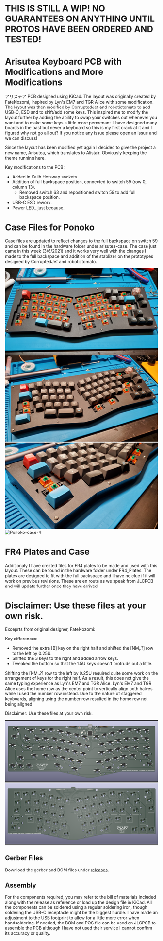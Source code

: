 # THIS IS STILL A WIP! NO GUARANTEES ON ANYTHING UNTIL PROTOS HAVE BEEN ORDERED AND TESTED!
# Arisutea Keyboard PCB with Modifications and More Modifications
アリステア PCB designed using KiCad. The layout was originally created by FateNozomi, inspired by Lyn's EM7 and TGR Alice with some modification. The layout was then modified by CorruptedJef and robotictomato to add USB-C, ESD and to shift/add some keys. This inspired me to modify the layout further by adding the ability to swap your switches out whenever you want and to make some keys a little more permenant. I have designed many boards in the past but never a keyboard so this is my first crack at it and I figured why not go all out? If you notice any issue please open an issue and we can discuss!

Since the layout has been modified yet again I decided to give the project a new name, Arisutea, which translates to Alistair. Obviously keeping the theme running here. 

Key modifications to the PCB:
- Added in Kailh Hotswap sockets.
- Addition of full backspace position, connected to switch 59 (row 0, column 13).
  - Removed switch 63 and repositioned switch 59 to add full backspace position.
- USB-C ESD rework.
- Power LED...just because.

# Case Files for Ponoko

Case files are updated to reflect changes to the full backspace on switch 59 and can be found in the hardware folder under arisutea-case.  The case just came in this week (3/6/2021) and it works very well with the changes I made to the full backspace and addition of the stablizer on the prototypes designed by CorruptedJef and robotictomato.

![Ponoko-case-1](https://raw.githubusercontent.com/mattyams/arisutea-pcb/master/graphics/20210306_192729.jpg)
![Ponoko-case-2](https://raw.githubusercontent.com/mattyams/arisutea-pcb/master/graphics/20210306_195154.jpg)
![Ponoko-case-3](https://raw.githubusercontent.com/mattyams/arisutea-pcb/master/graphics/20210306_195202.jpg)
![Ponoko-case-4](https://raw.githubusercontent.com/mattyams/arisutea-pcb/master/graphics/20210306_195211.jpg)

# FR4 Plates and Case

Additionaly I have created files for FR4 plates to be made and used with this layout. These can be found in the hardware folder under FR4_Plates. The plates are designed to fit with the full backspace and I have no clue if it will work on previous revisions. These are en route as we speak from JLCPCB and will update further once they have arrived.  

# Disclaimer: Use these files at your own risk.

Exceprts from original designer, FateNozomi:

Key differences:
- Removed the extra [B] key on the right half and shifted the [NM,.?] row to the left by 0.25U.
- Shifted the 3 keys to the right and added arrow keys.
- Tweaked the bottom so that the 1.5U keys doesn't protrude out a little.

Shifting the [NM,.?] row to the left by 0.25U required quite some work on the arrangement of keys for the right half.
As a result, this does not give the same typing experience as Lyn's EM7 and TGR Alice.
Lyn's EM7 and TGR Alice uses the home row as the center point to vertically align both halves while I used the number row instead.
Due to the nature of staggered keyboards, aligning using the number row resulted in the home row not being aligned.

Disclaimer: Use these files at your own risk.

![Arisutea](https://raw.githubusercontent.com/mattyams/arisutea-pcb/master/graphics/arisutea-pcb-bottom-3d.png)
![Arisutea-top](https://raw.githubusercontent.com/mattyams/arisutea-pcb/master/graphics/arisutea-pcb-top-3d.png)

## Gerber Files
Download the gerber and BOM files under [releases](https://github.com/mattyams/arisutea-pcb/releases).

## Assembly
For the components required, you may refer to the bill of materials included along with the release as reference or load up the design file in KiCad.
All the components can be soldered using a regular soldering iron, though soldering the USB-C receptacle might be the biggest hurdle. I have made an adjustment to the USB footprint to allow for a little more error when handsoldering. If needed, the BOM and POS file can be used on JLCPCB to assemble the PCB although I have not used their service I cannot confirm its accuracy or quality.
